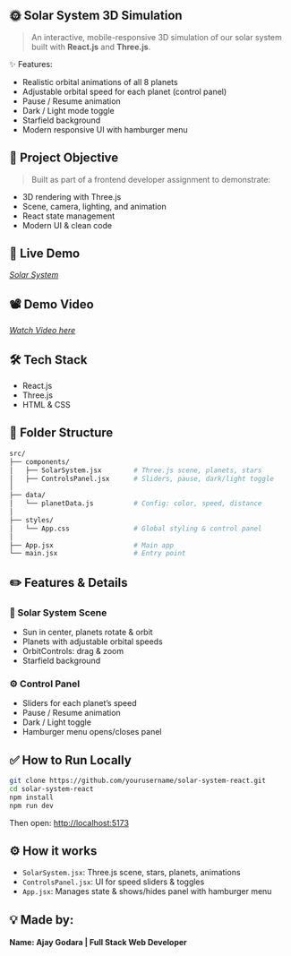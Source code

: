 ## 🌞 Solar System 3D Simulation
> An interactive, mobile-responsive 3D simulation of our solar system built with **React.js** and **Three.js**.

✨ Features:
* Realistic orbital animations of all 8 planets
* Adjustable orbital speed for each planet (control panel)
* Pause / Resume animation
* Dark / Light mode toggle
* Starfield background
* Modern responsive UI with hamburger menu


## 📌 **Project Objective**
> Built as part of a frontend developer assignment to demonstrate:
* 3D rendering with Three.js
* Scene, camera, lighting, and animation
* React state management
* Modern UI & clean code


## 🚀 **Live Demo**
*[Solar System](https://solar-system-bice-seven.vercel.app/)*


## 📽 **Demo Video**

*[Watch Video here](https://drive.google.com/file/d/1hYMlAlXUkVM5FqGUXawy4bQiFDOXc8ng/view?usp=sharing)*


## 🛠 **Tech Stack**
* React.js
* Three.js
* HTML & CSS


## 📁 **Folder Structure**

```bash
src/
├── components/
│   ├── SolarSystem.jsx        # Three.js scene, planets, stars
│   ├── ControlsPanel.jsx      # Sliders, pause, dark/light toggle
│
├── data/
│   └── planetData.js          # Config: color, speed, distance
│
├── styles/
│   └── App.css                # Global styling & control panel
│
├── App.jsx                    # Main app
└── main.jsx                   # Entry point
```


## ✏️ **Features & Details**

### 🌌 Solar System Scene
* Sun in center, planets rotate & orbit
* Planets with adjustable orbital speeds
* OrbitControls: drag & zoom
* Starfield background

### ⚙ Control Panel
* Sliders for each planet’s speed
* Pause / Resume animation
* Dark / Light toggle
* Hamburger menu opens/closes panel


## ✅ **How to Run Locally**

```bash
git clone https://github.com/yourusername/solar-system-react.git
cd solar-system-react
npm install
npm run dev
```

Then open: [http://localhost:5173](http://localhost:5173)


## ⚙ **How it works**
* `SolarSystem.jsx`: Three.js scene, stars, planets, animations
* `ControlsPanel.jsx`: UI for speed sliders & toggles
* `App.jsx`: Manages state & shows/hides panel with hamburger menu


## 💡 **Made by:**

#### **Name: Ajay Godara** | Full Stack Web Developer
